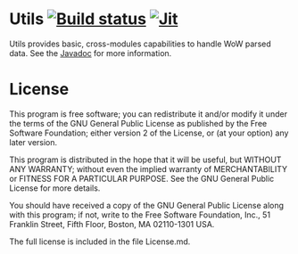 # Utils  [![Build status](https://travis-ci.org/Warkdev/Utils.png)][1] [![Jit](https://jitpack.io/v/warkdev/Utils.svg)][3]
Utils provides basic, cross-modules capabilities to handle WoW parsed data. See the [Javadoc][2] for more information.

# License
This program is free software; you can redistribute it and/or modify it under the terms of the GNU General Public License as published by the Free Software Foundation; either version 2 of the License, or (at your option) any later version.

This program is distributed in the hope that it will be useful, but WITHOUT ANY WARRANTY; without even the implied warranty of MERCHANTABILITY or FITNESS FOR A PARTICULAR PURPOSE. See the GNU General Public License for more details.

You should have received a copy of the GNU General Public License along with this program; if not, write to the Free Software Foundation, Inc., 51 Franklin Street, Fifth Floor, Boston, MA 02110-1301 USA.

The full license is included in the file License.md.

[1]: https://travis-ci.com/Warkdev/Utils "Travis CI · JaNGOS Utils build status"
[2]: http://warkdev.github.io/Utils/apidocs/ "JaNGOS Utils javadoc"
[3]: https://jitpack.io/#warkdev/Utils "JaNGOS Utils Jitpack"